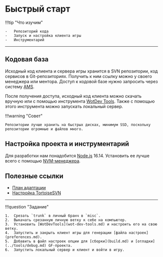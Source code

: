 # Быстрый старт

!!!tip "Что изучим"

    -   Репозиторий кода
    -   Запуск и настройка клиента игры
    -   Инструментарий

---

## Кодовая база

Исходный код клиента и сервера игры хранится в SVN репозитории, код сервисов в Git-репозиториях. Получить к ним ссылку можно у своего менеджера или ментора. Доступ к кодовой базе нужно запросить через систему [AMS](https://ams.lesta.group/).

После получения доступа, исходный код клиента можно скачать вручную или с помощью инструмента [WotDev Tools](wot-dev-tools.md). Также с помощью этого инструмента можно запускать локальный сервер.

!!!warning "Совет"

    Репозитории лучше хранить на быстрых дисках, минимум SSD, поскольку репозитории огромные и файлов много.

## Настройка проекта и инструментарий

Для разработки нам понадобится [Node.js](https://nodejs.org) 16.14. Установить ее лучше всего с помощью [NVM-менеджера](https://github.com/coreybutler/nvm-windows).

## Полезные ссылки

-   [План адаптации](https://confluence.wargaming.net/pages/viewpage.action?pageId=641522947)
-   [Настройка TortoiseSVN](https://tortoisesvn.net/docs/release/TortoiseSVN_ru/index.html)

---

!!!question "Задание"

    1.  Срезать `trunk` в личный бранч в `misc`.
    2.  Выкачать срезанную личную ветку к себе на компьютер.
    3.  Установить [WotDevTools](wot-dev-tools.md) и настроить его на свою ветку.
    4.  Запустить и закрыть клиент игры для генерации [файла настроек](preferences.md).
    5.  Добавить в файл настроек опции для [сборки](build.md) и [отладки](../tools/debug.md) GF-проекта.
    6.  Запустить локальный сервер и клиент и войти в игру.
